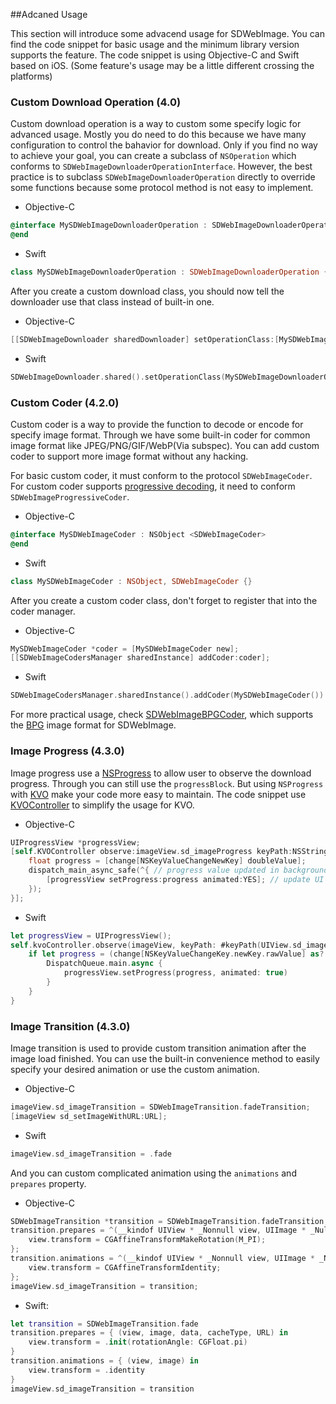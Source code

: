 ##Adcaned Usage

This section will introduce some advacend usage for SDWebImage. You can find the code snippet for basic usage and the minimum library version supports the feature. The code snippet is using Objective-C and Swift based on iOS. (Some feature's usage may be a little different crossing the platforms)

### Custom Download Operation (4.0)

Custom download operation is a way to custom some specify logic for advanced usage. Mostly you do need to do this because we have many configuration to control the bahavior for download. Only if you find no way to achieve your goal, you can create a subclass of `NSOperation` which conforms to `SDWebImageDownloaderOperationInterface`. However, the best practice is to subclass `SDWebImageDownloaderOperation` directly to override some functions because some protocol method is not easy to implement.

* Objective-C

```objective-c
@interface MySDWebImageDownloaderOperation : SDWebImageDownloaderOperation
@end
```

* Swift

```swift
class MySDWebImageDownloaderOperation : SDWebImageDownloaderOperation {}
```

After you create a custom download class, you should now tell the downloader use that class instead of built-in one.

* Objective-C

```objective-c
[[SDWebImageDownloader sharedDownloader] setOperationClass:[MySDWebImageDownloaderOperation class]];
```

* Swift

```swift
SDWebImageDownloader.shared().setOperationClass(MySDWebImageDownloaderOperation.self)
```

### Custom Coder (4.2.0)

Custom coder is a way to provide the function to decode or encode for specify image format. Through we have some built-in coder for common image format like JPEG/PNG/GIF/WebP(Via subspec). You can add custom coder to support more image format without any hacking.

For basic custom coder, it must conform to the protocol `SDWebImageCoder`. For custom coder supports [progressive decoding](https://en.wikipedia.org/wiki/Incremental_encoding), it need to conform `SDWebImageProgressiveCoder`.

* Objective-C

```objective-c
@interface MySDWebImageCoder : NSObject <SDWebImageCoder>
@end
```

* Swift

```swift
class MySDWebImageCoder : NSObject, SDWebImageCoder {}
```

After you create a custom coder class, don't forget to register that into the coder manager.

* Objective-C

```objective-c
MySDWebImageCoder *coder = [MySDWebImageCoder new];
[[SDWebImageCodersManager sharedInstance] addCoder:coder];
```

* Swift

```swift
SDWebImageCodersManager.sharedInstance().addCoder(MySDWebImageCoder())
```

For more practical usage, check [SDWebImageBPGCoder](https://github.com/SDWebImage/SDWebImageBPGCoder), which supports the [BPG](https://bellard.org/bpg/) image format for SDWebImage.


### Image Progress (4.3.0)

Image progress use a [NSProgress](https://developer.apple.com/documentation/foundation/progress) to allow user to observe the download progress. Through you can still use the `progressBlock`. But using `NSProgress` with [KVO](https://developer.apple.com/library/content/documentation/Cocoa/Conceptual/KeyValueObserving/KeyValueObserving.html) make your code more easy to maintain. The code snippet use [KVOController](https://github.com/facebook/KVOController) to simplify the usage for KVO.

* Objective-C

```objective-c
UIProgressView *progressView;
[self.KVOController observe:imageView.sd_imageProgress keyPath:NSStringFromSelector(@selector(fractionCompleted)) options:NSKeyValueObservingOptionNew block:^(id  _Nullable observer, id  _Nonnull object, NSDictionary<NSString *,id> * _Nonnull change) {
    float progress = [change[NSKeyValueChangeNewKey] doubleValue];
    dispatch_main_async_safe(^{ // progress value updated in background queue
        [progressView setProgress:progress animated:YES]; // update UI
    });
}];
```

* Swift

```swift
let progressView = UIProgressView();
self.kvoController.observe(imageView, keyPath: #keyPath(UIView.sd_imageProgress), options: [.new]) { (observer, object, change) in
    if let progress = (change[NSKeyValueChangeKey.newKey.rawValue] as? NSNumber)?.floatValue {
        DispatchQueue.main.async {
            progressView.setProgress(progress, animated: true)
        }
    }
}
```

### Image Transition (4.3.0)

Image transition is used to provide custom transition animation after the image load finished. You can use the built-in convenience method to easily specify your desired animation or use the custom animation.

* Objective-C

```objective-c
imageView.sd_imageTransition = SDWebImageTransition.fadeTransition;
[imageView sd_setImageWithURL:URL];
```

* Swift

```swift
imageView.sd_imageTransition = .fade
```

And you can custom complicated animation using the `animations` and `prepares` property.

* Objective-C

```objective-c
SDWebImageTransition *transition = SDWebImageTransition.fadeTransition;
transition.prepares = ^(__kindof UIView * _Nonnull view, UIImage * _Nullable image, NSData * _Nullable imageData, SDImageCacheType cacheType, NSURL * _Nullable imageURL) {
    view.transform = CGAffineTransformMakeRotation(M_PI);
};
transition.animations = ^(__kindof UIView * _Nonnull view, UIImage * _Nullable image) {
    view.transform = CGAffineTransformIdentity;
};
imageView.sd_imageTransition = transition;
```

* Swift:

```swift
let transition = SDWebImageTransition.fade
transition.prepares = { (view, image, data, cacheType, URL) in
    view.transform = .init(rotationAngle: CGFloat.pi)
}
transition.animations = { (view, image) in
    view.transform = .identity
}
imageView.sd_imageTransition = transition
```